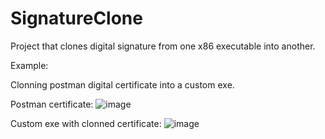 # SignatureClone
Project that clones digital signature from one x86 executable into another.

Example:

Clonning postman digital certificate into a custom exe.

Postman certificate:
![image](https://user-images.githubusercontent.com/14180748/126848756-e7bcf97f-5744-49a5-8abb-20bdcff140d4.png)

Custom exe with clonned certificate:
![image](https://user-images.githubusercontent.com/14180748/126848954-072466a9-9817-46c4-add5-c335a70769b9.png)
